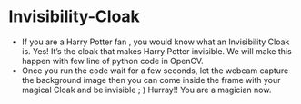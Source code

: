 # Invisibility-Cloak
- If you are a Harry Potter fan , you would know what an Invisibility Cloak is. Yes! It’s the cloak that makes Harry Potter invisible. We will make this happen with few line of python code in OpenCV.
- Once you run the code wait for a few seconds, let the webcam capture the background image then you can come inside the frame with your magical Cloak and be invisible ; )
Hurray!! You are a magician now.
